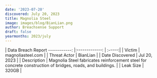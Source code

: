 ```yaml
---
date: '2023-07-20'
discovered: July 20, 2023
title: Magnolia Steel
image: images/blog/BianLian.png
author: Breachsense Support
draft: false
yearmonths: 2023/july
---
```



| Data Breach Report
------------:     |:-------------:    | :-----:|
| Victim      | magnoliasteel.com      | 
| Threat Actor      | BianLian      | 
| Date Discovered      | Jul 20, 2023      | 
| Description      | Magnolia Steel fabricates reinforcement steel for concrete construction of bridges, roads, and buildings.      | 
| Leak Size      | 320GB      | 

